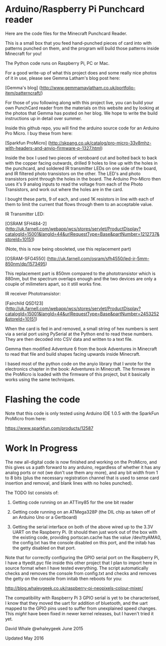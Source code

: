 Arduino/Raspberry Pi Punchcard reader
====

Here are the code files for the Minecraft Punchcard Reader.

This is a small box that you feed hand-punched pieces of card into
with patterns punched on them, and the program will build those patterns
inside Minecraft for you!

The Python code runs on Raspberry Pi, PC or Mac.

For a good write-up of what this project does and some really nice
photos of it in use, please see Gemma Latham's blog post here:

[Gemma's blog] (http://www.gemmamaylatham.co.uk/portfolio-item/patterncraft/)

For those of you following along with this project live, you can build
your own PunchCard reader from the materials on this website and by
looking at the photos that Gemma has posted on her blog. We hope to write
the build instructions up in detail over summer.

Inside this github repo, you will find the arduino source code for an
Arduino Pro Micro. I buy these from here:

[Sparkfun ProMicro] (http://skpang.co.uk/catalog/pro-micro-33v8mhz-with-headers-and-anyio-firmware-p-1327.html)

Inside the box I used two pieces of veroboard cut and bolted back to back
with the copper facing outwards, drilled 9 holes to line up with the
holes in the punchcard, and soldered IR transmitter LEDs on one side of
the board, and IR filtered photo transistors on the other. The LED's
and photo transistors point through the holes in the board. The Arduino
Pro-Micro then uses it's 9 analog inputs to read the voltage from each
of the Photo Transistors, and work out where the holes are in the card.

I bought these parts, 9 of each, and used 1K resistors in line with
each of them to limit the current that flows through them to an acceptable
value.

IR Transmitter LED:

[OSRAM SFH484-2] (http://uk.farnell.com/webapp/wcs/stores/servlet/ProductDisplay?catalogId=15001&langId=44&urlRequestType=Base&partNumber=1212737&storeId=10151)

(Note, this is now being obsoleted, use this replacement part)

[OSRAM-SFG4550] (http://uk.farnell.com/osram/sfh4550/led-ir-5mm-850nm/dp/1573495)

This replacement part is 850nm compared to the phototransistor which is 880nm,
but the spectrum overlaps enough and the two devices are only a couple of
milimeters apart, so it still works fine.

IR receiver Phototransistor:

[Fairchild QSD123] (http://uk.farnell.com/webapp/wcs/stores/servlet/ProductDisplay?catalogId=15001&langId=44&urlRequestType=Base&partNumber=2453252&storeId=10151)

When the card is fed in and removed, a small string of hex numbers
is sent via a serial port using PySerial at the Python end to read
these numbers. They are then decoded into CSV data and written to a text
file.

Gemma then modified Adventure 6 from the book Adventures in Minecraft
to read that file and build shapes facing upwards inside Minecraft.

I based most of the python code on the anyio library that I wrote for
the electronics chapter in the book: Adventures in Minecraft. The firmware
in the ProMicro is loaded with the firmware of this project, but it
basically works using the same techniques.

Flashing the code
====

Note that this code is only tested using Arduino IDE 1.0.5 with the 
SparkFun ProMicro from here:

https://www.sparkfun.com/products/12587


Work In Progress
====

The new all-digital code is now finished and working on the ProMicro,
and this gives us a path forward to any arduino, regardless of whether
it has any analog ports or not (we don't use them any more),
and any bit width from 1 to 8 bits (plus the necessary registration
channel that is used to sense card insertion and removal, and
blank lines with no holes punched).

The TODO list consists of:

1. Getting code running on an ATTiny85 for the one bit reader

2. Getting code running on an ATMega328P (the DIL chip as taken off
of an Arduino Uno or a Gertboard)

3. Getting the serial interface on both of the above wired up to the 
3.3V UART on the Raspberry Pi. (It should then just work out of the
box with the existing code, providing portscan.cache has the value
/dev/ttyAMA0, the config.txt has the console disabled on this port,
and the initab has the getty disabled on that port.

Note that for correctly configuring the GPIO serial port on the
Raspberry Pi, I have a ttyedit.pyc file inside this other project
that I plan to import here in source format when I have tested
everything. The script automatically checks and removes the 
console from config.txt and checks and removes the getty on the
console from initab then reboots for you:

http://blog.whaleygeek.co.uk/raspberry-pi-neopixels-colour-mixer/

The compatibility with Raspberry Pi 3 GPIO serial is yet to be
characterised, I know that they moved the uart for addition of
bluetooth, and the uart mapped to the GPIO pins used to suffer
from unexplained speed changes. This *might* have been fixed
in newer kernel releases, but I haven't tried it yet.


David Whale
@whaleygeek
June 2015

Updated May 2016



